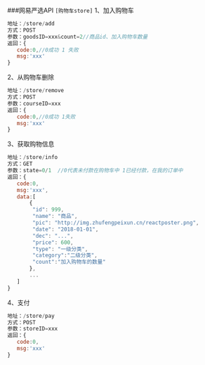 ###网易严选API
`[购物车store]`
1、加入购物车
```javascript
地址：/store/add
方式：POST
参数：goodsID=xxx&count=2//商品id、加入购物车数量
返回：{
   code:0,//0成功 1 失败
   msg:'xxx'
}
```
2、从购物车删除
```javascript
地址：/store/remove
方式：POST
参数：courseID=xxx
返回：{
   code:0,//0成功 1失败
   msg:'xxx'
}
```
3、获取购物信息
```javascript
地址：/store/info
方式：GET
参数：state=0/1  //0代表未付款在购物车中 1已经付款，在我的订单中
返回：{
   code:0,
   msg:'xxx',
   data:[
       {
        "id": 999,
        "name": "商品",
        "pic": "http://img.zhufengpeixun.cn/reactposter.png",
        "date": "2018-01-01",
        "dec": "...",
        "price": 600,
        "type": "一级分类",
        "category":"二级分类",
        "count":"加入购物车的数量"
       },
       ...
   ]
}
```
4、支付
```javascript
地址：/store/pay
方式：POST
参数：storeID=xxx
返回：{
   code:0,
   msg:'xxx'
}
```